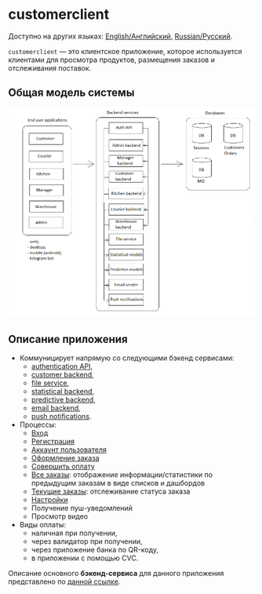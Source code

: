 # customerclient

Доступно на других языках: [English/Английский](customerclient.md), [Russian/Русский](customerclient.ru.md). 

`customerclient` — это клиентское приложение, которое используется клиентами для просмотра продуктов, размещения заказов и отслеживания поставок.

## Общая модель системы

![system_overall](../img/system_overall.png)

## Описание приложения

- Коммуницирует напрямую со следующими бэкенд сервисами:
    - [authentication API](../backend/authbackend.ru.md), 
    - [customer backend](../backend/customerbackend.ru.md), 
    - [file service](../backend/fileservice.ru.md), 
    - [statistical backend](../backend/statisticalbackend.ru.md), 
    - [predictive backend](../backend/predictivebackend.ru.md), 
    - [email backend](../backend/emailbackend.ru.md), 
    - [push notifications](../backend/pushnotificationsbackend.ru.md).
- Процессы:
    - [Вход](../processes/customer/signin.ru.md)
    - [Регистрация](../processes/customer/signup.ru.md)
    - [Аккаунт пользователя](../processes/customer/useraccount.ru.md)
    - [Оформление заказа](../processes/customer/makeorder.ru.md)
    - [Совершить оплату](../processes/customer/makepayment.ru.md)
    - [Все заказы](../processes/customer/orders.ru.md): отображение информации/статистики по предыдущим заказам в виде списков и дашбордов
    - [Текущие заказы](../processes/customer/pendingorders.ru.md): отслеживание статуса заказа
    - [Настройки](../processes/customer/settings.ru.md)
    - Получение пуш-уведомлений
    - Просмотр видео
- Виды оплаты:
    - наличная при получении, 
    - через валидатор при получении, 
    - через приложение банка по QR-коду,
    - в приложении с помощью CVC.

Описание основного **бэкенд-сервиса** для данного приложения представлено по [данной ссылке](../backend/customerbackend.ru.md).
